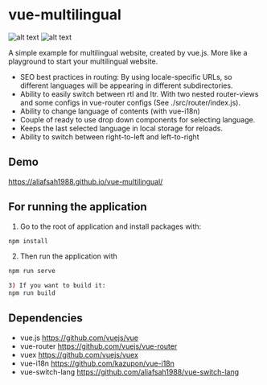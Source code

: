 # vue-multilingual
![alt text](https://raw.githubusercontent.com/aliafsah1988/vue-multilingual/master/src/assets/screencapture-en.png)
![alt text](https://raw.githubusercontent.com/aliafsah1988/vue-multilingual/master/src/assets/screencapture-fa.png)

A simple example for multilingual website, created by vue.js. More like a playground to start your multilingual website.
- SEO best practices in routing:
    By using locale-specific URLs, so different languages will be appearing in different subdirectories. 
- Ability to easily switch between rtl and ltr. With two nested router-views and some configs in vue-router configs (See ./src/router/index.js).
- Ability to change language of contents (with vue-i18n)
- Couple of ready to use drop down components for selecting language.
- Keeps the last selected language in local storage for reloads.
- Ability to switch between right-to-left and left-to-right

## Demo
https://aliafsah1988.github.io/vue-multilingual/

## For running the application
1) Go to the root of application and install packages with:
```bash
npm install
```
2) Then run the application with
```bash
npm run serve
```
```bash
3) If you want to build it:
npm run build
```

## Dependencies
- vue.js            https://github.com/vuejs/vue
- vue-router        https://github.com/vuejs/vue-router
- vuex              https://github.com/vuejs/vuex
- vue-i18n          https://github.com/kazupon/vue-i18n
- vue-switch-lang   https://github.com/aliafsah1988/vue-switch-lang
